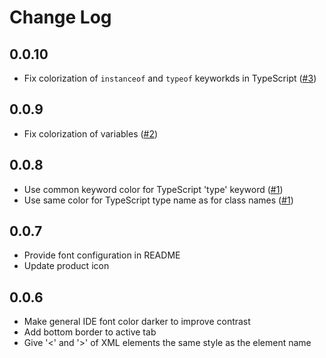 # Change Log

## 0.0.10

* Fix colorization of `instanceof` and `typeof` keyworkds in TypeScript ([#3](https://github.com/ctjdr/pure-sheet-vscode/issues/3))

## 0.0.9

* Fix colorization of variables ([#2](https://github.com/ctjdr/pure-sheet-vscode/issues/2))

## 0.0.8

* Use common keyword color for TypeScript 'type' keyword ([#1](https://github.com/ctjdr/pure-sheet-vscode/issues/1))
* Use same color for TypeScript type name as for class names ([#1](https://github.com/ctjdr/pure-sheet-vscode/issues/1))

## 0.0.7

* Provide font configuration in README
* Update product icon

## 0.0.6

* Make general IDE font color darker to improve contrast
* Add bottom border to active tab
* Give '<' and '>' of XML elements the same style as the element name